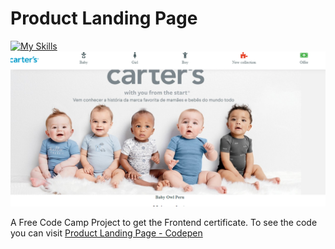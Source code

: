 # Product Landing Page
[![My Skills](https://skillicons.dev/icons?i=html,css,js)](https://skillicons.dev)
![A reference about the project](https://github.com/CarlosMayo1/product-lading-page/blob/master/img/product-landing-page.PNG)

A Free Code Camp Project to get the Frontend certificate. To see the code you can visit [Product Landing Page - Codepen](https://codepen.io/CarlosMayo1/pen/MWEzeJv)


